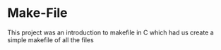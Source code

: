 # Make-File
This project was an introduction to makefile in C which had us create a simple makefile of all the files
